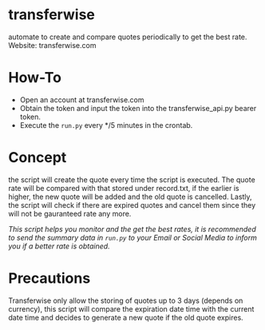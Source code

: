 # transferwise
automate to create and compare quotes periodically to get the best rate.
Website: transferwise.com

# How-To
- Open an account at transferwise.com
- Obtain the token and input the token into the transferwise_api.py bearer token.
- Execute the `run.py` every */5 minutes in the crontab.

# Concept
the script will create the quote every time the script is executed. The quote rate will be compared with that stored under record.txt, if the earlier is higher, the new quote will be added and the old quote is cancelled. Lastly, the script will check if there are expired quotes and cancel them since they will not be gauranteed rate any more.

*This script helps you monitor and the get the best rates, it is recommended to send the summary data in `run.py` to your Email or Social Media to inform you if a better rate is obtained.*
 
# Precautions
Transferwise only allow the storing of quotes up to 3 days (depends on currency), this script will compare the expiration date time with the current date time and decides to generate a new quote if the old quote expires.
